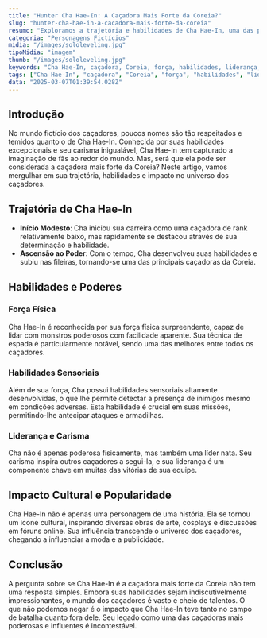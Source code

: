 ```yaml
---
title: "Hunter Cha Hae-In: A Caçadora Mais Forte da Coreia?"
slug: "hunter-cha-hae-in-a-cacadora-mais-forte-da-coreia"
resumo: "Exploramos a trajetória e habilidades de Cha Hae-In, uma das personagens mais icônicas do universo dos caçadores na Coreia, destacando suas características e questionando se ela é realmente a mais forte entre todos."
categoria: "Personagens Fictícios"
midia: "/images/sololeveling.jpg"
tipoMidia: "imagem"
thumb: "/images/sololeveling.jpg"
keywords: "Cha Hae-In, caçadora, Coreia, força, habilidades, liderança, cultura pop, influência"
tags: ["Cha Hae-In", "caçadora", "Coreia", "força", "habilidades", "liderança", "cultura pop", "influência"]
data: "2025-03-07T01:39:54.028Z"
---
```


## Introdução

No mundo fictício dos caçadores, poucos nomes são tão respeitados e temidos quanto o de Cha Hae-In. Conhecida por suas habilidades excepcionais e seu carisma inigualável, Cha Hae-In tem capturado a imaginação de fãs ao redor do mundo. Mas, será que ela pode ser considerada a caçadora mais forte da Coreia? Neste artigo, vamos mergulhar em sua trajetória, habilidades e impacto no universo dos caçadores.

## Trajetória de Cha Hae-In

- **Início Modesto**: Cha iniciou sua carreira como uma caçadora de rank relativamente baixo, mas rapidamente se destacou através de sua determinação e habilidade.
- **Ascensão ao Poder**: Com o tempo, Cha desenvolveu suas habilidades e subiu nas fileiras, tornando-se uma das principais caçadoras da Coreia.

## Habilidades e Poderes

### Força Física

Cha Hae-In é reconhecida por sua força física surpreendente, capaz de lidar com monstros poderosos com facilidade aparente. Sua técnica de espada é particularmente notável, sendo uma das melhores entre todos os caçadores.

### Habilidades Sensoriais

Além de sua força, Cha possui habilidades sensoriais altamente desenvolvidas, o que lhe permite detectar a presença de inimigos mesmo em condições adversas. Esta habilidade é crucial em suas missões, permitindo-lhe antecipar ataques e armadilhas.

### Liderança e Carisma

Cha não é apenas poderosa fisicamente, mas também uma líder nata. Seu carisma inspira outros caçadores a segui-la, e sua liderança é um componente chave em muitas das vitórias de sua equipe.

## Impacto Cultural e Popularidade

Cha Hae-In não é apenas uma personagem de uma história. Ela se tornou um ícone cultural, inspirando diversas obras de arte, cosplays e discussões em fóruns online. Sua influência transcende o universo dos caçadores, chegando a influenciar a moda e a publicidade.

## Conclusão

A pergunta sobre se Cha Hae-In é a caçadora mais forte da Coreia não tem uma resposta simples. Embora suas habilidades sejam indiscutivelmente impressionantes, o mundo dos caçadores é vasto e cheio de talentos. O que não podemos negar é o impacto que Cha Hae-In teve tanto no campo de batalha quanto fora dele. Seu legado como uma das caçadoras mais poderosas e influentes é incontestável.